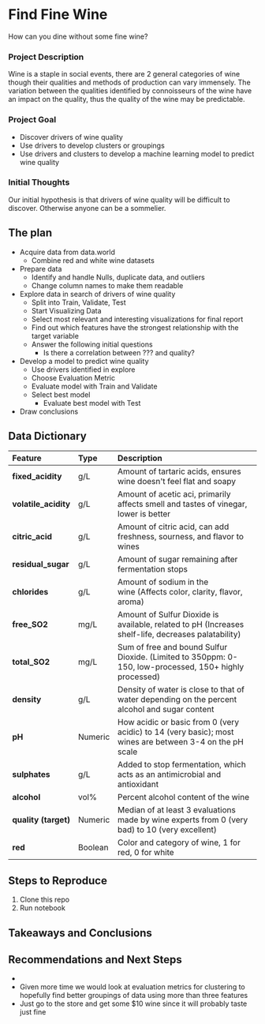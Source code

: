 # Find Fine Wine

How can you dine without some fine wine?

### Project Description

Wine is a staple in social events, there are 2 general categories of wine though their qualities and methods of production can vary immensely. The variation between the qualities identified by connoisseurs of the wine have an impact on the quality, thus the quality of the wine may be predictable.

### Project Goal

* Discover drivers of wine quality
* Use drivers to develop clusters or groupings
* Use drivers and clusters to develop a machine learning model to predict wine quality

### Initial Thoughts

Our initial hypothesis is that drivers of wine quality will be difficult to discover. Otherwise anyone can be a sommelier.

## The plan

- Acquire data from data.world
  - Combine red and white wine datasets
- Prepare data
  - Identify and handle Nulls, duplicate data, and outliers
  - Change column names to make them readable
- Explore data in search of drivers of wine quality
  - Split into Train, Validate, Test
  - Start Visualizing Data
  - Select most relevant and interesting visualizations for final report
  - Find out which features have the strongest relationship with the target variable
  - Answer the following initial questions
    - Is there a correlation between ??? and quality?
- Develop a model to predict wine quality
  - Use drivers identified in explore
  - Choose Evaluation Metric
  - Evaluate model with Train and Validate
  - Select best model
    - Evaluate best model with Test
- Draw conclusions

## Data Dictionary

| **Feature**          | Type    | **Description**                                                                                    |
| :------------------------- | :------ | :------------------------------------------------------------------------------------------------------- |
| **fixed_acidity**    | g/L     | Amount of tartaric acids, ensures wine doesn't feel flat and soapy                                      |
| **volatile_acidity** | g/L     | Amount of acetic aci, primarily affects smell and tastes of vinegar, lower is better                   |
| **citric_acid**      | g/L     | Amount of citric acid, can add freshness, sourness, and flavor to wines                                  |
| **residual_sugar**   | g/L     | Amount of sugar remaining after fermentation stops                                                       |
| **chlorides**        | g/L     | Amount of sodium in the wine (Affects color, clarity, flavor, aroma)                                    |
| **free_SO2**         | mg/L    | Amount of Sulfur Dioxide is available, related to pH (Increases shelf-life, decreases palatability)      |
| **total_SO2**        | mg/L    | Sum of free and bound Sulfur Dioxide. (Limited to 350ppm: 0-150, low-processed, 150+ highly processed)   |
| **density**          | g/L     | Density of water is close to that of water depending on the percent alcohol and sugar content            |
| **pH**               | Numeric | How acidic or basic from 0 (very acidic) to 14 (very basic); most wines are between 3-4 on the pH scale |
| **sulphates**        | g/L     | Added to stop fermentation, which acts as an antimicrobial and antioxidant                               |
| **alcohol**          | vol%    | Percent alcohol content of the wine                                                                      |
| **quality (target)** | Numeric | Median of at least 3 evaluations made by wine experts from 0 (very bad) to 10 (very excellent)           |
| **red**              | Boolean | Color and category of wine, 1 for red, 0 for white                                                       |

## Steps to Reproduce

1) Clone this repo
2) Run notebook

## Takeaways and Conclusions

## Recommendations and Next Steps

- 
- Given more time we would look at evaluation metrics for clustering to hopefully find better groupings of data using more than three features
- Just go to the store and get some $10 wine since it will probably taste just fine
